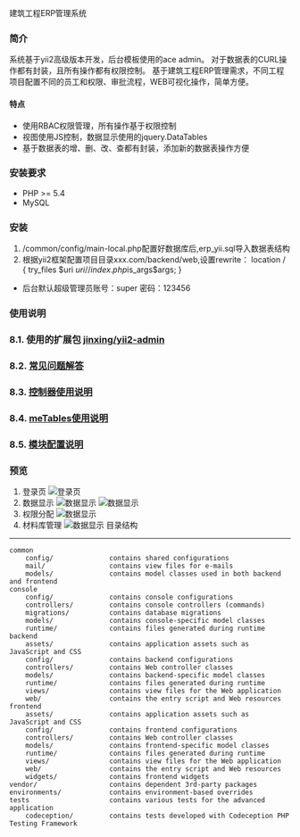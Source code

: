 建筑工程ERP管理系统

### 简介
系统基于yii2高级版本开发，后台模板使用的ace admin。
对于数据表的CURL操作都有封装，且所有操作都有权限控制。
基于建筑工程ERP管理需求，不同工程项目配置不同的员工和权限、审批流程，WEB可视化操作，简单方便。 
#### 特点
* 使用RBAC权限管理，所有操作基于权限控制
* 视图使用JS控制，数据显示使用的jquery.DataTables
* 基于数据表的增、删、改、查都有封装，添加新的数据表操作方便
### 安装要求
* PHP >= 5.4
* MySQL
### 安装
1. /common/config/main-local.php配置好数据库后,erp_yii.sql导入数据表结构
2. 根据yii2框架配置项目目录xxx.com/backend/web,设置rewrite：
   location / {
   try_files $uri $uri/ /index.php$is_args$args;
   }
* 后台默认超级管理员账号：super 密码：123456

### 使用说明
### 8.1. 使用的扩展包 [jinxing/yii2-admin](https://packagist.org/packages/jinxing/yii2-admin)
### 8.2. [常见问题解答](https://mylovegy.github.io/yii2-admin/?page=faq)
### 8.3. [控制器使用说明](https://mylovegy.github.io/yii2-admin/?page=controller)
### 8.4. [meTables使用说明](https://mylovegy.github.io/yii2-admin/?page=me-table)
### 8.5. [模块配置说明](https://mylovegy.github.io/yii2-admin/?page=module)

### 预览
1. 登录页
![登录页](https://www.faxwo.com/ERP-Yii/docs/images/docs-1.png)
2. 数据显示
![数据显示](https://www.faxwo.com/ERP-Yii/docs/images/docs-2-1.png)
![数据显示](https://www.faxwo.com/ERP-Yii/docs/images/docs-2-2.png)
3. 权限分配
![数据显示](https://www.faxwo.com/ERP-Yii/docs/images/docs-3-1.png)
4. 材料库管理
![数据显示](https://www.faxwo.com/ERP-Yii/docs/images/docs-4-1.png)
目录结构
-------------------

```
common
    config/              contains shared configurations
    mail/                contains view files for e-mails
    models/              contains model classes used in both backend and frontend
console
    config/              contains console configurations
    controllers/         contains console controllers (commands)
    migrations/          contains database migrations
    models/              contains console-specific model classes
    runtime/             contains files generated during runtime
backend
    assets/              contains application assets such as JavaScript and CSS
    config/              contains backend configurations
    controllers/         contains Web controller classes
    models/              contains backend-specific model classes
    runtime/             contains files generated during runtime
    views/               contains view files for the Web application
    web/                 contains the entry script and Web resources
frontend
    assets/              contains application assets such as JavaScript and CSS
    config/              contains frontend configurations
    controllers/         contains Web controller classes
    models/              contains frontend-specific model classes
    runtime/             contains files generated during runtime
    views/               contains view files for the Web application
    web/                 contains the entry script and Web resources
    widgets/             contains frontend widgets
vendor/                  contains dependent 3rd-party packages
environments/            contains environment-based overrides
tests                    contains various tests for the advanced application
    codeception/         contains tests developed with Codeception PHP Testing Framework
```
